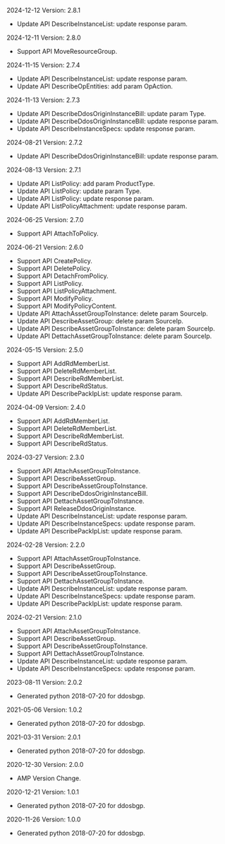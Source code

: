 2024-12-12 Version: 2.8.1
- Update API DescribeInstanceList: update response param.


2024-12-11 Version: 2.8.0
- Support API MoveResourceGroup.


2024-11-15 Version: 2.7.4
- Update API DescribeInstanceList: update response param.
- Update API DescribeOpEntities: add param OpAction.


2024-11-13 Version: 2.7.3
- Update API DescribeDdosOriginInstanceBill: update param Type.
- Update API DescribeDdosOriginInstanceBill: update response param.
- Update API DescribeInstanceSpecs: update response param.


2024-08-21 Version: 2.7.2
- Update API DescribeDdosOriginInstanceBill: update response param.


2024-08-13 Version: 2.7.1
- Update API ListPolicy: add param ProductType.
- Update API ListPolicy: update param Type.
- Update API ListPolicy: update response param.
- Update API ListPolicyAttachment: update response param.


2024-06-25 Version: 2.7.0
- Support API AttachToPolicy.


2024-06-21 Version: 2.6.0
- Support API CreatePolicy.
- Support API DeletePolicy.
- Support API DetachFromPolicy.
- Support API ListPolicy.
- Support API ListPolicyAttachment.
- Support API ModifyPolicy.
- Support API ModifyPolicyContent.
- Update API AttachAssetGroupToInstance: delete param SourceIp.
- Update API DescribeAssetGroup: delete param SourceIp.
- Update API DescribeAssetGroupToInstance: delete param SourceIp.
- Update API DettachAssetGroupToInstance: delete param SourceIp.


2024-05-15 Version: 2.5.0
- Support API AddRdMemberList.
- Support API DeleteRdMemberList.
- Support API DescribeRdMemberList.
- Support API DescribeRdStatus.
- Update API DescribePackIpList: update response param.


2024-04-09 Version: 2.4.0
- Support API AddRdMemberList.
- Support API DeleteRdMemberList.
- Support API DescribeRdMemberList.
- Support API DescribeRdStatus.


2024-03-27 Version: 2.3.0
- Support API AttachAssetGroupToInstance.
- Support API DescribeAssetGroup.
- Support API DescribeAssetGroupToInstance.
- Support API DescribeDdosOriginInstanceBill.
- Support API DettachAssetGroupToInstance.
- Support API ReleaseDdosOriginInstance.
- Update API DescribeInstanceList: update response param.
- Update API DescribeInstanceSpecs: update response param.
- Update API DescribePackIpList: update response param.


2024-02-28 Version: 2.2.0
- Support API AttachAssetGroupToInstance.
- Support API DescribeAssetGroup.
- Support API DescribeAssetGroupToInstance.
- Support API DettachAssetGroupToInstance.
- Update API DescribeInstanceList: update response param.
- Update API DescribeInstanceSpecs: update response param.
- Update API DescribePackIpList: update response param.


2024-02-21 Version: 2.1.0
- Support API AttachAssetGroupToInstance.
- Support API DescribeAssetGroup.
- Support API DescribeAssetGroupToInstance.
- Support API DettachAssetGroupToInstance.
- Update API DescribeInstanceList: update response param.
- Update API DescribeInstanceSpecs: update response param.


2023-08-11 Version: 2.0.2
- Generated python 2018-07-20 for ddosbgp.

2021-05-06 Version: 1.0.2
- Generated python 2018-07-20 for ddosbgp.

2021-03-31 Version: 2.0.1
- Generated python 2018-07-20 for ddosbgp.

2020-12-30 Version: 2.0.0
- AMP Version Change.

2020-12-21 Version: 1.0.1
- Generated python 2018-07-20 for ddosbgp.

2020-11-26 Version: 1.0.0
- Generated python 2018-07-20 for ddosbgp.

